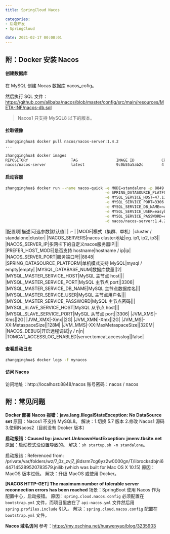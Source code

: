 ```yaml
---
title: SpringCloud Nacos

categories:
- 后端开发
- SpringCloud

date: 2021-02-17 00:00:01
---
```


## 附：Docker 安装 Nacos
#### 创建数据库
在 MySQL 创建 Nocas 数据库 nacos_cofig。

然后执行 SQL 文件：https://github.com/alibaba/nacos/blob/master/config/src/main/resources/META-INF/nacos-db.sql

> Nacos1 只支持 MySQL8 以下的版本。

#### 拉取镜像
```bash
zhangqinghua$ docker pull nacos/nacos-server:1.4.2
...

zhangqinghua$ docker images
REPOSITORY                   TAG                 IMAGE ID            CREATED             SIZE
nacos/nacos-server           latest              9c0b55a5ab2c        4 weeks ago         935MB
```

#### 启动容器
```bash
zhangqinghua$ docker run --name nacos-quick -e MODE=standalone -p 8849:8848 \
                                            -e SPRING_DATASOURCE_PLATFORM=mysql \
                                            -e MYSQL_SERVICE_HOST=47.119.139.41 \
                                            -e MYSQL_SERVICE_PORT=3306 \
                                            -e MYSQL_SERVICE_DB_NAME=nacos_config \
                                            -e MYSQL_SERVICE_USER=easybyte \
                                            -e MYSQL_SERVICE_PASSWORD=easybyte \
                                            -d nacos/nacos-server:1.4.2
```

|配置项|描述|可选参数|默认值|
| :- |
|MODE|模式（集群、单机）|cluster / standalone|cluster|
|NACOS_SERVERS|nacos cluster地址|eg. ip1, ip2, ip3||
|NACOS_SERVER_IP|多网卡下的自定义nacos服务器IP|||
|PREFER_HOST_MODE|是否支持 hostname|hostname / ip|ip|
|NACOS_SERVER_PORT|服务端口号||8848|
|SPRING_DATASOURCE_PLATFORM|单机模式支持 MySQL|mysql / empty|empty|
|MYSQL_DATABASE_NUM|数据库数量||2|
|MYSQL_MASTER_SERVICE_HOST|MySQL 主节点 host|||
|MYSQL_MASTER_SERVICE_PORT|MySQL 主节点 port||3306|
|MYSQL_MASTER_SERVICE_DB_NAME|MySQL 主节点数据库名|||
|MYSQL_MASTER_SERVICE_USER|MySQL 主节点用户名|||
|MYSQL_MASTER_SERVICE_PASSWORD|MySQL 主节点密码|||
|MYSQL_SLAVE_SERVICE_HOST|MySQL 从节点 host|||
|MYSQL_SLAVE_SERVICE_PORT|MySQL 从节点 port||3306|
|JVM_XMS|-Xms||2G|
|JVM_XMX|-Xmx||2G|
|JVM_XMN|-Xmx||2G|
|JVM_MS|-XX:MetaspaceSize||128M|
|JVM_MMS|-XX:MaxMetaspaceSize||320M|
|NACOS_DEBUG|开启远程调试|y / n|n|
|TOMCAT_ACCESSLOG_ENABLED|server.tomcat.accesslog||false|
#### 查看启动日志
```bash
zhangqinghua$ docker logs -f mynacos
```

#### 访问 Nacos
访问地址：http://localhost:8848/nacos
账号密码：nacos / nacos

## 附：常见问题
**Docker 部署 Nacos 报错：java.lang.IllegalStateException: No DataSource set**
原因：Nacos1 不支持 MySQL8。
解决：1.切换 5.7 版本 2.修改 Nacos1 源码 3.使用Nacos2（目前没有 Dcoker 版本）

**启动报错：Caused by: java.net.UnknownHostException: jmenv.tbsite.net**
原因：启动模式没设置导致的。
解决：`sh startup.sh -m standalone`。

启动报错：Referenced from: /private/var/folders/wz/7_0z_zvj7_j8dsrm7cg6yz2w0000gn/T/librocksdbjni6447145289520783579.jnilib (which was built for Mac OS X 10.15)
原因：MacOS 版本过低。
解决：升级 MacOS 或使用 Docker。

**[NACOS HTTP-GET] The maximum number of tolerable server reconnection errors has been reached**
场景：SpringBoot 使用 Nacos 作为配置中心，启动报错。
原因：`spring.cloud.nacos.config` 必须配置在 `bootstrap.yml` 文件，而项目里放在了 `api-nacos.yml` 文件然后用 `spring.profiles.include` 引入。
解决：`spring.cloud.nacos.config` 配置在 `bootstrap.yml` 文件。

**Nacos 域名访问**
参考：https://my.oschina.net/huawenyao/blog/3235903